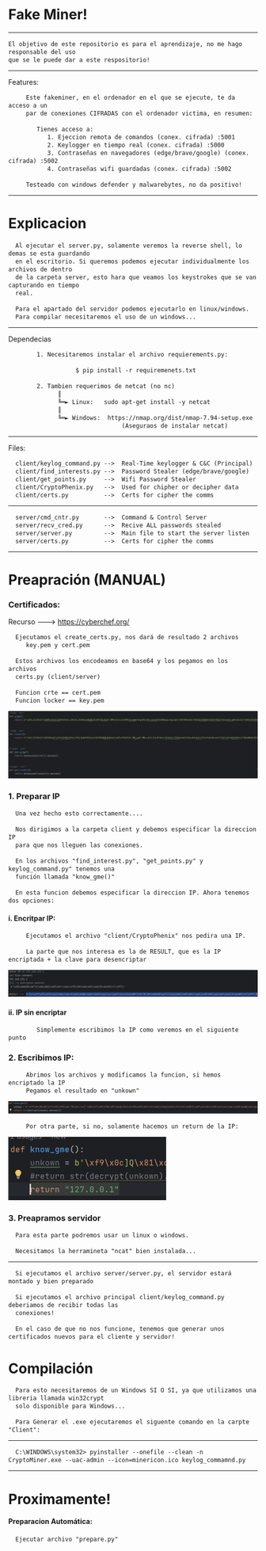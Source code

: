 # Fake Miner!

---
    El objetivo de este repositorio es para el aprendizaje, no me hago responsable del uso
    que se le puede dar a este respositorio!

---


Features:

         Este fakeminer, en el ordenador en el que se ejecute, te da acceso a un 
         par de conexiones CIFRADAS con el ordenador victima, en resumen:
               
            Tienes acceso a:
               1. Ejeccion remota de comandos (conex. cifrada) :5001
               2. Keylogger en tiempo real (conex. cifrada) :5000
               3. Contraseñas en navegadores (edge/brave/google) (conex. cifrada) :5002
               4. Contraseñas wifi guardadas (conex. cifrada) :5002

         Testeado con windows defender y malwarebytes, no da positivo!   
--- 
# Explicacion

      Al ejecutar el server.py, solamente veremos la reverse shell, lo demas se esta guardando 
      en el escritorio. Si queremos podemos ejecutar individualmente los archivos de dentro 
      de la carpeta server, esto hara que veamos los keystrokes que se van capturando en tiempo 
      real.

      Para el apartado del servidor podemos ejecutarlo en linux/windows.
      Para compilar necesitaremos el uso de un windows... 

---

Dependecias

            1. Necesitaremos instalar el archivo requierements.py:
                  
                       $ pip install -r requiremenets.txt
            
            2. Tambien requerimos de netcat (no nc)
                  ║       
                  ╚═► Linux:   sudo apt-get install -y netcat
                  ║       
                  ╚═► Windows:  https://nmap.org/dist/nmap-7.94-setup.exe 
                                    (Aseguraos de instalar netcat)
---
Files:
      
      client/keylog_command.py -->  Real-Time keylogger & C&C (Principal)
      client/find_interests.py -->  Password Stealer (edge/brave/google)
      client/get_points.py     -->  Wifi Password Stealer
      client/CryptoPhenix.py   -->  Used for chipher or decipher data
      client/certs.py          -->  Certs for cipher the comms
---

      server/cmd_cntr.py       -->  Command & Control Server
      server/recv_cred.py      -->  Recive ALL passwords stealed
      server/server.py         -->  Main file to start the server listen
      server/certs.py          -->  Certs for cipher the comms

---
# Preapración (MANUAL)

### Certificados: 
Recurso ---> https://cyberchef.org/

      Ejecutamos el create_certs.py, nos dará de resultado 2 archivos
         key.pem y cert.pem

      Estos archivos los encodeamos en base64 y los pegamos en los archivos 
      certs.py (client/server)   

      Funcion crte == cert.pem
      Funcion locker == key.pem

   ![img_1.png](img/img_1.png)


### 1. Preparar IP

      Una vez hecho esto correctamente....
   
      Nos dirigimos a la carpeta client y debemos especificar la direccion IP
      para que nos lleguen las conexiones.

      En los archivos "find_interest.py", "get_points.py" y keylog_command.py" tenemos una
      función llamada "know_gme()"
         
      En esta funcion debemos especificar la direccion IP. Ahora tenemos dos opciones:
   #### i. Encritpar IP:
         
         Ejecutamos el archivo "client/CryptoPhenix" nos pedira una IP.
         
         La parte que nos interesa es la de RESULT, que es la IP encriptada + la clave para desencriptar
   ![img_3.png](img/img_3.png)
            
   #### ii. IP sin encriptar

            Simplemente escribimos la IP como veremos en el siguiente punto
   
### 2. Escribimos IP:

         Abrimos los archivos y modificamos la funcion, si hemos encriptado la IP
         Pegamos el resultado en "unkown"
   ![img_4.png](img/img_4.png)
         
         Por otra parte, si no, solamente hacemos un return de la IP:

   ![img_5.png](img/img_5.png)
      

### 3. Preapramos servidor


      Para esta parte podremos usar un linux o windows.
      
      Necesitamos la herramineta "ncat" bien instalada...
---
      Si ejecutamos el archivo server/server.py, el servidor estará montado y bien preparado
      
      Si ejecutamos el archivo principal client/keylog_command.py deberiamos de recibir todas las 
      conexiones!

      En el caso de que no nos funcione, tenemos que generar unos certificados nuevos para el cliente y servidor!

# Compilación

      Para esto necesitaremos de un Windows SI O SI, ya que utilizamos una libreria llamada win32crypt
      solo disponible para Windows...

      Para Generar el .exe ejecutaremos el siguente comando en la carpte "Client":
---
      C:\WINDOWS\system32> pyinstaller --onefile --clean -n CryptoMiner.exe --uac-admin --icon=minericon.ico keylog_commamnd.py
---
# Proximamente!

#### Preparacion Automática:

      Ejecutar archivo "prepare.py"

